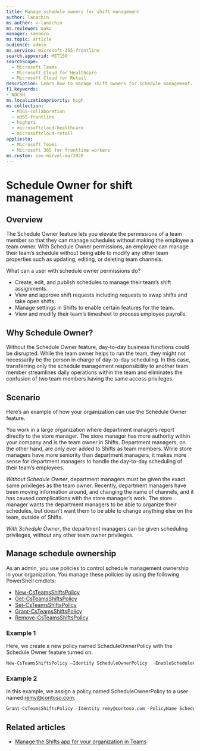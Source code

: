 ```yaml
---
title: Manage schedule owners for shift management
author: lanachin
ms.author: v-lanachin
ms.reviewer: aaku
manager: samanro
ms.topic: article
audience: admin
ms.service: microsoft-365-frontline
search.appverid: MET150
searchScope:
  - Microsoft Teams
  - Microsoft Cloud for Healthcare
  - Microsoft Cloud for Retail
description: Learn how to manage shift owners for schedule management. You can set a policy to elevate the permission of a team member to a schedule owner. 
f1.keywords:
- NOCSH
ms.localizationpriority: high
ms.collection: 
  - M365-collaboration
  - m365-frontline
  - highpri
  - microsoftcloud-healthcare
  - microsoftcloud-retail
appliesto: 
  - Microsoft Teams
  - Microsoft 365 for frontline workers
ms.custom: seo-marvel-mar2020
---
```


# Schedule Owner for shift management

## Overview

The Schedule Owner feature lets you elevate the permissions of a team member so that they can manage schedules without making the employee a team owner. With Schedule Owner permissions, an employee can manage their team’s schedule without being able to modify any other team properties such as updating, editing, or deleting team channels.

What can a user with schedule owner permissions do?

- Create, edit, and publish schedules to manage their team’s shift assignments.
- View and approve shift requests including requests to swap shifts and take open shifts.
- Manage settings in Shifts to enable certain features for the team.
- View and modify their team’s timesheet to process employee payrolls.

## Why Schedule Owner?

Without the Schedule Owner feature, day-to-day business functions could be disrupted. While the team owner helps to run the team, they might not necessarily be the person in charge of day-to-day scheduling. In this case, transferring only the schedule management responsibility to another team member streamlines daily operations within the team and eliminates the confusion of two team members having the same access privileges.

## Scenario

Here’s an example of how your organization can use the Schedule Owner feature.

You work in a large organization where department managers report directly to the store manager. The store manager has more authority within your company and is the team owner in Shifts. Department managers, on the other hand, are only ever added to Shifts as team members. While store managers have more seniority than department managers, it makes more sense for department managers to handle the day-to-day scheduling of their team’s employees.

*Without Schedule Owner*, department managers must be given the exact same privileges as the team owner. Recently, department managers have been moving information around, and changing the name of channels, and it has caused complications with the store manager’s work. The store manager wants the department managers to be able to organize their schedules, but doesn't want them to be able to change anything else on the team, outside of Shifts.

*With Schedule Owner*, the department managers can be given scheduling privileges, without any other team owner privileges.

## Manage schedule ownership

As an admin, you use policies to control schedule management ownership in your organization. You manage these policies by using the following PowerShell cmdlets:

- [New-CsTeamsShiftsPolicy](/powershell/module/teams/new-csteamsshiftspolicy?view=teams-ps)
- [Get-CsTeamsShiftsPolicy](/powershell/module/teams/get-csteamsshiftspolicy?view=teams-ps)
- [Set-CsTeamsShiftsPolicy](/powershell/module/teams/set-csteamsshiftspolicy?view=teams-ps)
- [Grant-CsTeamsShiftsPolicy](/powershell/module/teams/grant-csteamsshiftspolicy?view=teams-ps)
- [Remove-CsTeamsShiftsPolicy](/powershell/module/teams/remove-csteamsshiftspolicy?view=teams-ps)

### Example 1

Here, we create a new policy named ScheduleOwnerPolicy with the Schedule Owner feature turned on.

```powershell
New-CsTeamsShiftsPolicy –Identity ScheduleOwnerPolicy  -EnableScheduleOwnerPermissions $true -AccessType UnrestrictedAccess_TeamsApp
```

### Example 2

In this example, we assign a policy named ScheduleOwnerPolicy to a user named remy@contoso.com.

```powershell
Grant-CsTeamsShiftsPolicy -Identity remy@contoso.com -PolicyName ScheduleOwnerPolicy
```

## Related articles

- [Manage the Shifts app for your organization in Teams](/microsoftteams/expand-teams-across-your-org/shifts/manage-the-shifts-app-for-your-organization-in-teams?bc=/microsoft-365/frontline/breadcrumb/toc.json&toc=/microsoft-365/frontline/toc.json)
